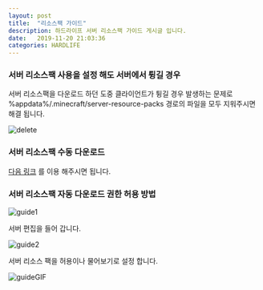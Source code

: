 ```yaml
---
layout: post
title:  "리소스팩 가이드"
description: 하드라이프 서버 리소스팩 가이드 게시글 입니다.
date:   2019-11-20 21:03:36
categories: HARDLIFE
---
```


### 서버 리소스팩 사용을 설정 해도 서버에서 튕길 경우

서버 리소스팩을 다운로드 하던 도중 클라이언트가 튕길 경우 발생하는 문제로  
%appdata%/.minecraft/server-resource-packs 경로의 파일을 모두 지워주시면 해결 됩니다.


![delete](https://dueilee0.github.io/assets/images/server-resourcepack-delete.PNG)

### 서버 리소스팩 수동 다운로드

[다음 링크](https://dueilee0.github.io/assets/HardLife_v1.0.0.zip "서버 리소스팩 다운로드 하러 가기")
를 이용 해주시면 됩니다.

### 서버 리소스팩 자동 다운로드 권한 허용 방법

![guide1](https://dueilee0.github.io/assets/images/server-resourcepack-guide-1.PNG)

서버 편집을 들어 갑니다.

![guide2](https://dueilee0.github.io/assets/images/server-resourcepack-guide-2.PNG)

서버 리소스 팩을 허용이나 물어보기로 설정 합니다.

![guideGIF](https://dueilee0.github.io/assets/images/resorucepack-guide.gif)
